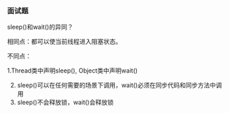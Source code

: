 ### 面试题

sleep()和wait()的异同？

相同点：都可以使当前线程进入阻塞状态。

不同点：

1.Thread类中声明sleep(), Object类中声明wait()

2. sleep()可以在任何需要的场景下调用，wait()必须在同步代码和同步方法中调用
3. sleep()不会释放锁，wait()会释放锁